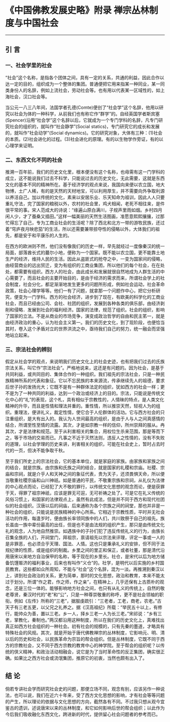 # 《中国佛教发展史略》附录 禅宗丛林制度与中国社会

------

## 引 言

### 一、社会学里的社会

“社会”这个名称，是指各个团体之间，具有一定的关系，共通的利益，因此合作以达一定的目的，组织成为一个整体的集团。普通便把它用来指某一种同业，某一同类身份人的名辞，例如上流社会，劳动社会等。也有用以代表某一区域性的，如上海社会，汉口社会等。

当公元一八三八年间，法国学者孔德(Comte)便创了“社会学”这个名辞，他用以研究以社会为体的一种科学，从前我们也有称它作“群学”的。自经英国学者斯宾塞(Spencer)沿用“社会学”这个名辞以后，它就成为一个专门学科的名辞，凡专门研究社会的组织的，就叫作“社会静学”(Social statics)，专门研究它的成长和发展的，就叫作“社会动学"(Social dynamics)。它的研究对象，大体有三种：(1)社会的本质。(2)社会进化的过程。(3)社会进化的原理。有的以生物学作旁证，有的以心理学来证明。

### 二、东西文化不同的社会

推溯一百年前，我们的历史文化里，根本便没有这个名称，也毋需有这一门学科的成立，这不能说我们过去不科学，只能说过去的历史文化，无此需要，这就是东西文化的基本不同的精神所在。基于经济学的观点来说，我国向来便以农立国，地大物博，土广人稀，有的是天然的天材地宝，可以利用厚生，并不需要向外争取利源以养活自己。加以传统的文化，素来以安居乐业、乐天知命为祖训，因此人人只要重礼守法，完了国家的粮税以外，农村的社会里，鸡犬相闻，老死不相往来，是件很平常的事。宋人范成大的诗说：“缘遍山原白满川，子规声里雨如烟。乡村四月闲人少，才了蚕桑又插田。”这样一幅美丽的天然生活图画，准愿意熙熙攘攘，过那忙得忘了自己，专为工商业社会的生活呢？除了西北和北方一带的游牧民族，还过着“穹庐夜月映悲笳”的生活，所以还需要兼带掠夺性的侵略以外，大体我们的祖先，都是安于和平康乐的人生的。

在西方的欧洲则不然，他们没有像我们的历史一样，早先就经过一度像秦汉的统一局面，部落酋长式的蕞尔小地，便称为一个国家。既不能以农立国，更不能靠土地生产的经济，维持人民的生活。因此从盗匪式的抢夺之中，一变为国家间的侵略，由经营商业的远出贸迁，变为有组织的工商业集团，所以他们的每个社会，在在处处，都需要有组织。西方人的社会，由此成长和发展就很自然地成为人群生活的中心需要了，而且社会的主要开始目的，是由于经济的需求而来，所谓社会学上的社会制度，社会分化，都足渐渐地发生更多的问题所形成，例如社会运动，社会革命政策，社会心理学等等。他们一有了问题，就拿那一个问题作中心，把它分析研究，便变为一门学科。西方的社会经济，进步到了现在，有欧美的科学化的工商业社会，而且已经由公司、会社、社团的组织，发展到各种各类的俱乐部，由经济剥削和侵略．发展到社会的福利经济。国家的法律，规范了组织。社会的组织，影响了国家的立法。不是从商业的市场竞争，演变成政治哲学的自由和民主笫一，就是由经济政治的重心，认为社会主义第一。我们的历史文化，到了现阶段，也便恰当其时，卷入这个矛盾对立的世界洪流之中，亟待我们自己的努力，统一融会而坚强地站立起来。

### 三、宗法社会的辨别

假定从社会学的观点，来说明我们历史文化上的社会史迹，也有把我们过去的氏族宗法关系，叫它作“宗法社会”。严格地说来，这还是有问题的。因为社会，是基于共同利益，或共同目的、集体合作的一种组织。我们祖先的宗法社会，只是一种民族精神所系的代表和象征。它以不忘民族的本来源流，传承继续先人的祖德，要求后世子孙的发扬光大；它既不是有一种群体法定的组织，犹如西方的社会一样；更不是为了一种共同的利益，达到一个政治或经济上的目的。宗法，只能说是传统文化中心的“礼”的表现，这个札，具有相似于宗教性的，人情昧的特点，是人类文化精神的升华，而且是性情和理法并重的。重性情，所以推崇天然，轻视人为的组织。重理法，便讲礼义，裁定性情，使它合于人伦群体的活功。它与西方社会的只注重组织，是大有出入的。我认为人世间最高的组织，是由于人与人之间真感情的结合，所谓至性至情的流露。其次，才是如宗教一样的信仰，所州崇拜的服从。冉其次，才是法律和规范。至于从利害相关的集合，用权位生杀来范围，那是等而下之，等于市场的交易而已。凡事之不近于灭然法则，违反人之性情的，没有不失败的道理，以社会学理的历史来讲，利害相关的组织，可能在社会史上，暂时占去时代的一页，但决不能争取千秋。

至于我们所史上的宗法社会，它的基本单位，就是家庭的家族。由家族和家族之间的结合，就是宗族。由宗族和氏族之间的结合，就是国家的礼稷和宗庙。社稷、宗庙和宗祠，就是介乎人和天神之间的象征代表，贵为天子，还须畏惧天命，所以便当敬重社稷宗庙和山川神祇。如是普通的平民，不敬重宗族和宗祠，从礼仪为法律的中心观点而论，已经犯了大不敬的罪行，以传统文化思想的观念而论，便是获罪于天，得罪了祖宗神祇，应该是罪无可逭，无可祈祷之处了。可是它在礼义传统的风俗习惯上，和国家的法律观点上，虽然有此成法，但是并不同于西方和现代社团似的社会组织。汉唐以后的祠庙，后来通称为各个宗族之间的祠堂，那也并非是一种社会的组织，只能说是民族精神的中心所系。它相近于宗教性质，平时并无社会活功的作用，每逢岁时，便由族长率领同族中的人们，共川致祭于自己的祖先。族长虽由一族中辈份最高的出任，但是也不是由法规的组织产生，那只是由传统文化礼的观念，人为地自然推崇。如遇族中的子孙们犯了违反传统礼义的行为，由族长召集全族的人们，开祠堂门，拜祖宗，禀请祖先以宗法来评理，评定一事或一人的是非罪恶，也必须合乎天理、国法、人情。这也只是秉承礼义的安排，但不同于法规纪律的性质，或是组织的制裁。乡里之间的里正和保正，或者社董，那是清代沿用唐宋以来地方自治保甲的名称，等于现在的乡里长。社仓，是宋代以后为地方储备饥馑赈济的福利事业，后来也有叫作“义仓”的。社学，是明代以后实施的乡村国民教育。这些都如众所周知，不能与“社会”这个名辞，混为一淡。再推溯到秦汉以上，讲到社会政治的关系，更为简单，那时的文化思想，政治和教育，本来不能太过于划分。所谓“作之君，作之师，作之亲”，在精神上，几乎还保有上古质朴的观念，还是三位一体的。能够影响地方社会之间，也只有从礼义的传统上，自然的敬老尊贤，秦汉时代的“老”和“公”，只是一种尊崇敬重的称呼，更不是社会领袖的职衔。例如《左传》所称的“三老”，据服虔疏引：“三老者，工老，商老，农老。”古天子有三老五更，以父兄之礼养之。据《汉高祖纪》所载：“举民五十以上，有修行，能帅众为善，置以三老。乡一人，择乡三老一人为长三老。”宋祁说：“乡有三老，掌教化，秦制也。”两汉都沿用这种制度，所以在我们的历史文化上，真难找出真正如西方社会组织的一种社会。初有社会的规模的，只有先秦的墨道，才略具有特殊社会的风规。其次，就是开始于唐代佛教禅宗的丛林制度，它影响元、明、清以后的历史和社会，以民族革命为宗旨的帮会组织。但是丛林制度，它既不同于西方的宗教社会，又不同于西方宗教的教育中心的神学院。至于帮会的组织呢？以传统的侠义精神，和政治活动相融会，说它是为了当时革命性的反正集团，确实很正确。如果比之西方社会或流氓集团，推原它的初衷，当然也颇有出入了。

## 结 论

倘若专讲社会学而研究社会史的问题，那便立场不同，观念有别，应该另作一种说法，也可以说，我们在近六十年来，受了西方文化思想的影响，才有社会等等问题的产生，所以理论的依据与文化思想的方向，截然各有不同。不过我只想从观今宜鉴古的遗训，述说唐宋以来的丛林制度，和它如何影响后世的帮会组织；以此作为今后我们吸收融化东西文化，跨进新的时代，提供留心社会问题者的参考而已。

